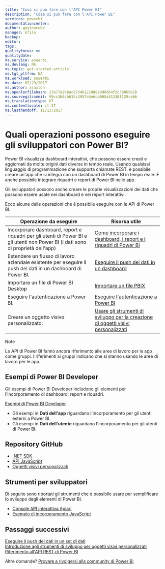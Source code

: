 ```yaml
---
title: "Cosa si può fare con l'API Power BI"
description: "Cosa si può fare con l'API Power BI"
services: powerbi
documentationcenter: 
author: guyinacube
manager: kfile
backup: 
editor: 
tags: 
qualityfocus: no
qualitydate: 
ms.service: powerbi
ms.devlang: NA
ms.topic: get-started-article
ms.tgt_pltfrm: NA
ms.workload: powerbi
ms.date: 07/20/2017
ms.author: asaxton
ms.openlocfilehash: 23a77e2b8ac8754b122888e3d0d64f2c3886b61b
ms.sourcegitcommit: 99cc3b9cb615c2957dde6ca908a51238f129cebb
ms.translationtype: HT
ms.contentlocale: it-IT
ms.lasthandoff: 11/13/2017
---
```

# <a name="what-can-developers-do-with-power-bi"></a>Quali operazioni possono eseguire gli sviluppatori con Power BI?
Power BI visualizza dashboard interattivi, che possono essere creati e aggiornati da molte origini dati diverse in tempo reale. Usando qualsiasi linguaggio di programmazione che supporta chiamate REST, è possibile creare un'app che si integra con un dashboard di Power BI in tempo reale. È anche possibile integrare riquadri e report di Power BI nelle app.

Gli sviluppatori possono anche creare le proprie visualizzazioni dei dati che possono essere usate nei dashboard e nei report interattivi. 

Ecco alcune delle operazioni che è possibile eseguire con le API di Power BI.

| **Operazione da eseguire** | **Risorsa utile** |
| --- | --- |
| Incorporare dashboard, report e riquadri per gli utenti di Power BI e gli utenti non Power BI (i dati sono di proprietà dell'app) |[Come incorporare i dashboard, i report e i riquadri di Power BI](embedding-content.md) |
| Estendere un flusso di lavoro aziendale esistente per eseguire il push dei dati in un dashboard di Power BI. |[Eseguire il push dei dati in un dashboard](walkthrough-push-data.md) |
| Importare un file di Power BI Desktop |[Importare un file PBIX](https://msdn.microsoft.com/library/mt243837.aspx) |
| Eseguire l'autenticazione a Power BI. |[Eseguire l'autenticazione a Power BI](get-azuread-access-token.md) |
| Creare un oggetto visivo personalizzato. |[Usare gli strumenti di sviluppo per la creazione di oggetti visivi personalizzati](../service-custom-visuals-getting-started-with-developer-tools.md) |

> [!NOTE]
> Le API di Power BI fanno ancora riferimento alle aree di lavoro per le app come gruppi. I riferimenti ai gruppi indicano che si stanno usando le aree di lavoro per le app.
> 
> 

## <a name="power-bi-developer-samples"></a>Esempi di Power BI Developer
Gli esempi di Power BI Developer includono gli elementi per l'incorporamento di dashboard, report e riquadri.

[Esempi di Power BI Developer](https://github.com/Microsoft/PowerBI-Developer-Samples)

* Gli esempi in **Dati dell'app** riguardano l'incorporamento per gli utenti esterni a Power BI.
* Gli esempi in **Dati dell'utente** riguardano l'incorporamento per gli utenti di Power BI.

## <a name="github-repositories"></a>Repository GitHub
* [.NET SDK](https://github.com/Microsoft/PowerBI-CSharp)
* [API JavaScript](https://github.com/Microsoft/PowerBI-JavaScript)
* [Oggetti visivi personalizzati](https://github.com/Microsoft/PowerBI-visuals)

## <a name="developer-tools"></a>Strumenti per sviluppatori
Di seguito sono riportati gli strumenti che è possibile usare per semplificare lo sviluppo degli elementi di Power BI.

* [Console API interattiva Apiari](http://docs.powerbi.apiary.io/)
* [Esempio di incorporamento JavaScript](https://microsoft.github.io/PowerBI-JavaScript/demo)

## <a name="next-steps"></a>Passaggi successivi
[Eseguire il push dei dati in un set di dati](walkthrough-push-data.md)  
[Introduzione agli strumenti di sviluppo per oggetti visivi personalizzati](../service-custom-visuals-getting-started-with-developer-tools.md) 
[Riferimento all'API REST di Power BI](https://msdn.microsoft.com/library/mt147898.aspx)  

Altre domande? [Provare a rivolgersi alla community di Power BI](http://community.powerbi.com/)

